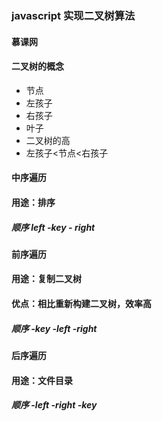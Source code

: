 ### javascript 实现二叉树算法
#### 慕课网

#### 二叉树的概念
- 节点
- 左孩子
- 右孩子
- 叶子
- 二叉树的高
- 左孩子<节点<右孩子

#### 中序遍历
#### 用途：排序
##### 顺序 left -key - right

#### 前序遍历
#### 用途：复制二叉树
#### 优点：相比重新构建二叉树，效率高
##### 顺序  -key -left -right

#### 后序遍历
#### 用途：文件目录
##### 顺序  -left -right -key